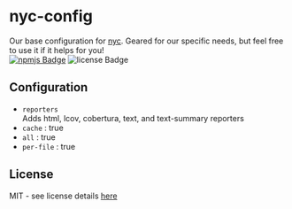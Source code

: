 # nyc-config 
Our base configuration for [nyc][nyc-pkg-url]. Geared for our specific needs, but feel free to use it if it helps for you!  
[![npmjs Badge][npmjs-version-badge]][npmjs-pkg-url] ![[license Badge][license-badge]][license-url]

## Configuration
- `reporters`  
Adds html, lcov, cobertura, text, and text-summary reporters
- `cache` : true
- `all` : true
- `per-file` : true

## License
MIT - see license details [here][license-url]

[npmjs-version-badge]: https://img.shields.io/npm/v/@swellaby/nyc-config.svg
[npmjs-pkg-url]: https://www.npmjs.com/package/@swellaby/nyc-config
[nyc-pkg-url]: https://www.npmjs.com/package/nyc
[license-url]: https://github.com/swellaby/nyc-config/blob/master/LICENSE
[license-badge]: https://img.shields.io/github/license/swellaby/nyc-config.svg
